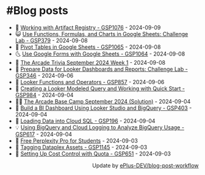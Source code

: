 # #Blog posts
<!-- BLOG-POST-LIST:START -->
- 🧰 [Working with Artifact Registry - GSP1076](https://eplus.dev/working-with-artifact-registry-gsp1076) - 2024-09-09
- 😺 [Use Functions, Formulas, and Charts in Google Sheets: Challenge Lab - GSP379](https://eplus.dev/use-functions-formulas-and-charts-in-google-sheets-challenge-lab-gsp379) - 2024-09-08
- 🗽 [Pivot Tables in Google Sheets - GSP1065](https://eplus.dev/pivot-tables-in-google-sheets-gsp1065) - 2024-09-08
- 🌜 [Use Google Forms with Google Sheets - GSP1064](https://eplus.dev/use-google-forms-with-google-sheets-gsp1064) - 2024-09-08
- 📝 [The Arcade Trivia September 2024 Week 1](https://eplus.dev/the-arcade-trivia-september-2024-week-1) - 2024-09-08
- 🚀 [Prepare Data for Looker Dashboards and Reports: Challenge Lab - GSP346](https://eplus.dev/prepare-data-for-looker-dashboards-and-reports-challenge-lab-gsp346) - 2024-09-06
- 💼 [Looker Functions and Operators - GSP857](https://eplus.dev/looker-functions-and-operators-gsp857) - 2024-09-06
- 🦣 [Creating a Looker Modeled Query and Working with Quick Start - GSP984](https://eplus.dev/creating-a-looker-modeled-query-and-working-with-quick-start-gsp984) - 2024-09-04
- 👨‍🏫 [The Arcade Base Camp September 2024 &lpar;Solution&rpar;](https://eplus.dev/the-arcade-base-camp-september-2024-solution) - 2024-09-04
- 🔭 [Build a BI Dashboard Using Looker Studio and BigQuery - GSP403](https://eplus.dev/build-a-bi-dashboard-using-looker-studio-and-bigquery-gsp403) - 2024-09-04
- 🤡 [Loading Data into Cloud SQL - GSP196](https://eplus.dev/loading-data-into-cloud-sql-gsp196) - 2024-09-04
- 💡 [Using BigQuery and Cloud Logging to Analyze BigQuery Usage - GSP617](https://eplus.dev/using-bigquery-and-cloud-logging-to-analyze-bigquery-usage-gsp617) - 2024-09-04
- 🦣 [Free Perplexity Pro for Students](https://eplus.dev/free-perplexity-pro-for-students) - 2024-09-03
- 💪 [Tagging Dataplex Assets - GSP1145](https://eplus.dev/tagging-dataplex-assets-gsp1145) - 2024-09-03
- 🤡 [Setting Up Cost Control with Quota - GSP651](https://eplus.dev/setting-up-cost-control-with-quota-gsp651) - 2024-09-03<!-- BLOG-POST-LIST:END -->
<div align="right">
  Update by <a target="_blank"
    href="https://github.com/ePlus-DEV/blog-post-workflow">ePlus-DEV/blog-post-workflow</a>
</div>
